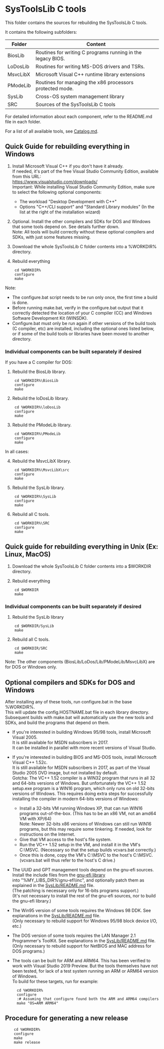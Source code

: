 SysToolsLib C tools
===================

This folder contains the sources for rebuilding the SysToolsLib C tools.

It contains the following subfolders:

Folder		| Content
--------------- | -----------------------------------------------------
BiosLib         | Routines for writing C programs running in the legacy BIOS.
LoDosLib        | Routines for writing MS-DOS drivers and TSRs.
MsvcLibX	| Microsoft Visual C++ runtime library extensions
PModeLib        | Routines for managing the x86 processors protected mode.
SysLib		| Cross-OS system management library
SRC		| Sources of the SysToolsLib C tools

For detailed information about each component, refer to the README.md file in each folder.

For a list of all available tools, see [Catalog.md](../Docs/Catalog.md).


Quick Guide for rebuilding everything in Windows
------------------------------------------------

1. Install Microsoft Visual C++ if you don't have it already.  
   If needed, it's part of the free Visual Studio Community Edition, available from this URL:  
   https://www.visualstudio.com/downloads/  
   Important: While installing Visual Studio Community Edition, make sure to select the following optional components:

    - The workload "Desktop Development with C++"
    - Options "C++/CLI support" and "Standard Library modules" (In the list at the right of the installation wizard)

2. Optional. Install the other compilers and SDKs for DOS and Windows that some tools depend on. See details further down.  
   Note: All tools will build correctly without these optional compilers and SDKs, with just some features missing.

3. Download the whole SysToolsLib C folder contents into a %WORKDIR% directory.

4. Rebuild everything

        cd %WORKDIR%
        configure
        make

Note:

- The configure.bat script needs to be run only once, the first time a build is done.  
- Before running make.bat, verify in the configure.bat output that it correctly detected the location of your
  C compiler (CC) and Windows Software Development Kit (WINSDK).
- Configure.bat must only be run again if other versions of the build tools (C compiler, etc) are installed,
  including the optional ones listed below, or if some of the build tools or libraries have been moved to another
  directory.

### Individual components can be built separately if desired

If you have a C compiler for DOS:
 
1. Rebuild the BiosLib library.

        cd %WORKDIR%\BiosLib
        configure
        make

2. Rebuild the loDosLib library.

        cd %WORKDIR%\loDosLib
        configure
        make

3. Rebuild the PModeLib library.

        cd %WORKDIR%\PModeLib
        configure
        make

In all cases:

4. Rebuild the MsvcLibX library.

        cd %WORKDIR%\MsvcLibX\src
        configure
        make

5. Rebuild the SysLib library.

        cd %WORKDIR%\SysLib
        configure
        make

6. Rebuild all C tools.

        cd %WORKDIR%\SRC
        configure
        make


Quick guide for rebuilding everything in Unix (Ex: Linux, MacOS)
----------------------------------------------------------------

1. Download the whole SysToolsLib C folder contents into a $WORKDIR directory.

2. Rebuild everything

        cd $WORKDIR
        make

### Individual components can be built separately if desired

1. Rebuild the SysLib library

        cd $WORKDIR/SysLib
        make

2. Rebuild all C tools.

        cd $WORKDIR/SRC
        make

Note: The other components (BiosLib/LoDos/Lib/PModeLib/MsvcLibX) are for DOS or Windows only.


Optional compilers and SDKs for DOS and Windows
-----------------------------------------------

After installing any of these tools, run configure.bat in the base %WORKDIR%.  
This will update the config.HOSTNAME.bat file in each library directory.  
Subsequent builds with make.bat will automatically use the new tools and SDKs, and build the programs that depend on them.

- If you're interested in building Windows 95/98 tools, install Microsoft Visual 2005.  
  It is still available for MSDN subscribers in 2017.  
  It can be installed in parallel with more recent versions of Visual Studio.

- If you're interested in building BIOS and MS-DOS tools, install Microsoft Visual C++ 1.52c.  
  It is still available for MSDN subscribers in 2017, as part of the Visual Studio 2005 DVD image, but not installed by default.  
  Gotcha: The VC++ 1.52 compiler is a WIN32 program that runs in all 32 and 64-bits versions of Windows. But
  unfortunately the VC++ 1.52 setup.exe program is a WIN16 program, which only runs on old 32-bits versions of Windows.
  This requires doing extra steps for successfully installing the compiler in modern 64-bits versions of Windows:
  
   - Install a 32-bits VM running Windows XP, that can run WIN16 programs out-of-the-box. (This has to be an x86 VM, not an amd64 VM with XP/64)  
     Note: Newer 32-bits x86 versions of Windows can still run WIN16 programs, but this may require some tinkering.
     If needed, look for instructions on the Internet.
   - Give that VM access to the host's file system.
   - Run the VC++ 1.52 setup in the VM, and install it in the VM's C:\MSVC. (Necessary so that the setup builds vcvars.bat correctly.)
   - Once this is done, copy the VM's C:\MSVC to the host's C:\MSVC. (vcvars.bat will thus refer to the host's C drive.)

- The UUID and GPT management tools depend on the gnu-efi sources.  
  Install the include files from the [gnu-efi library](https://sourceforge.net/projects/gnu-efi/)  
  into "%MY_LIBS_DIR%\gnu-efi\inc\", and optionally patch them as explained in the [SysLib/README.md](SysLib/README.md) file.  
  (The patching is necessary only for 16-bits programs support.)  
  (It's not necessary to install the rest of the gnu-efi sources, nor to build the gnu-efi library.)

- The Win95 version of some tools requires the Windows 98 DDK. See explanations in the [SysLib/README.md](SysLib/README.md) file.  
  (Only necessary to rebuild support for Windows 95/98 block device I/O, etc.)

- The DOS version of some tools requires the LAN Manager 2.1 Programmer's ToolKit.
  See explanations in the [SysLib/README.md](SysLib/README.md) file.  
  (Only necessary to rebuild support for NetBIOS and MAC address for DOS programs.)

- The tools can be built for ARM and ARM64. This has been verified to work with Visual Studio 2019 Preview.
  But the tools themselves have not been tested, for lack of a test system running an ARM or ARM64 version of Windows.  
  To build for these targets, run for example:
  
        cd %WORKDIR%
        configure
        :# Assuming that configure found both the ARM and ARM64 compilers
        make "OS=ARM ARM64"


Procedure for generating a new release
--------------------------------------

        cd %WORKDIR%
        configure
        make
        make release
